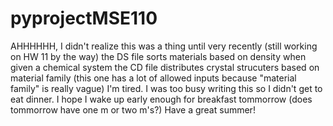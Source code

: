 # pyprojectMSE110
AHHHHHH, I didn't realize this was a thing until very recently (still working on HW 11 by the way)
the DS file sorts materials based on density when given a chemical system
the CD file distributes crystal strucuters based on material family (this one has a lot of allowed inputs because "material family" is really vague)
I'm tired. 
I was too busy writing this so I didn't get to eat dinner. I hope I wake up early enough for breakfast tommorrow (does tommorrow have one m or two m's?)
Have a great summer!
